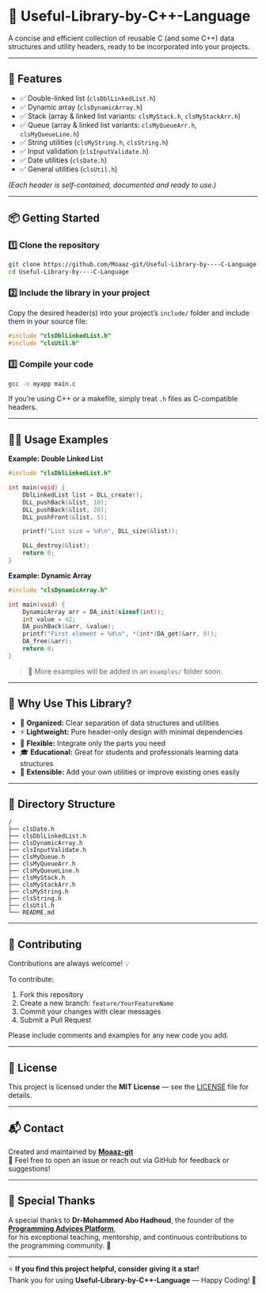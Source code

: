 # 🧩 Useful-Library-by-C++-Language

A concise and efficient collection of reusable C (and some C++) data structures and utility headers, ready to be incorporated into your projects.

---

## 🚀 Features

- ✅ Double-linked list (`clsDblLinkedList.h`)  
- ✅ Dynamic array (`clsDynamicArray.h`)  
- ✅ Stack (array & linked list variants: `clsMyStack.h`, `clsMyStackArr.h`)  
- ✅ Queue (array & linked list variants: `clsMyQueueArr.h`, `clsMyQueueLine.h`)  
- ✅ String utilities (`clsMyString.h`, `clsString.h`)  
- ✅ Input validation (`clsInputValidate.h`)  
- ✅ Date utilities (`clsDate.h`)  
- ✅ General utilities (`clsUtil.h`)  

*(Each header is self-contained, documented and ready to use.)*

---

## 📦 Getting Started

### 1️⃣ Clone the repository  
```bash
git clone https://github.com/Moaaz-git/Useful-Library-by----C-Language.git
cd Useful-Library-by----C-Language
```

### 2️⃣ Include the library in your project  
Copy the desired header(s) into your project’s `include/` folder and include them in your source file:
```c
#include "clsDblLinkedList.h"
#include "clsUtil.h"
```

### 3️⃣ Compile your code  
```bash
gcc -o myapp main.c
```
If you’re using C++ or a makefile, simply treat `.h` files as C-compatible headers.

---

## 🧑‍💻 Usage Examples

**Example: Double Linked List**
```c
#include "clsDblLinkedList.h"

int main(void) {
    DblLinkedList list = DLL_create();
    DLL_pushBack(&list, 10);
    DLL_pushBack(&list, 20);
    DLL_pushFront(&list, 5);

    printf("List size = %d\n", DLL_size(&list));

    DLL_destroy(&list);
    return 0;
}
```

**Example: Dynamic Array**
```c
#include "clsDynamicArray.h"

int main(void) {
    DynamicArray arr = DA_init(sizeof(int));
    int value = 42;
    DA_pushBack(&arr, &value);
    printf("First element = %d\n", *(int*)DA_get(&arr, 0));
    DA_free(&arr);
    return 0;
}
```

> 📘 More examples will be added in an `examples/` folder soon.

---

## 🎯 Why Use This Library?

- 📂 **Organized:** Clear separation of data structures and utilities  
- ⚡ **Lightweight:** Pure header-only design with minimal dependencies  
- 🔧 **Flexible:** Integrate only the parts you need  
- 🎓 **Educational:** Great for students and professionals learning data structures  
- 🚀 **Extensible:** Add your own utilities or improve existing ones easily  

---

## 🧩 Directory Structure

```
/
├── clsDate.h
├── clsDblLinkedList.h
├── clsDynamicArray.h
├── clsInputValidate.h
├── clsMyQueue.h
├── clsMyQueueArr.h
├── clsMyQueueLine.h
├── clsMyStack.h
├── clsMyStackArr.h
├── clsMyString.h
├── clsString.h
├── clsUtil.h
└── README.md
```

---

## 📖 Contributing

Contributions are always welcome! 💡  

To contribute:
1. Fork this repository  
2. Create a new branch: `feature/YourFeatureName`  
3. Commit your changes with clear messages  
4. Submit a Pull Request  

Please include comments and examples for any new code you add.

---

## 📝 License

This project is licensed under the **MIT License** — see the [LICENSE](LICENSE) file for details.

---

## 📬 Contact

Created and maintained by **[Moaaz-git](https://github.com/Moaaz-git)**  
💬 Feel free to open an issue or reach out via GitHub for feedback or suggestions!

---

## 💖 Special Thanks

A special thanks to **Dr-Mohammed Abo Hadhoud**, the founder of the **[Programming Advices Platform](https://programmingadvices.com/)**,  
for his exceptional teaching, mentorship, and continuous contributions to the programming community. 🙏  

---

⭐ **If you find this project helpful, consider giving it a star!**  
Thank you for using **Useful-Library-by-C++-Language** — Happy Coding! 🎉
